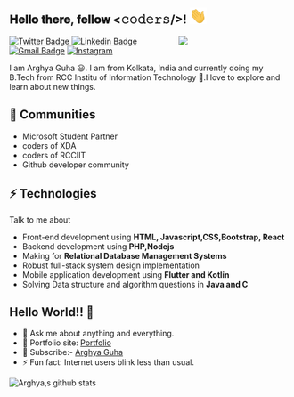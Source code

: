 <h2> 𝐇𝐞𝐥𝐥𝐨 𝐭𝐡𝐞𝐫𝐞, 𝐟𝐞𝐥𝐥𝐨𝐰 <𝚌𝚘𝚍𝚎𝚛𝚜/>! <img src="https://raw.githubusercontent.com/ABSphreak/ABSphreak/master/gifs/Hi.gif" width="30px"></h2>

<img align='right' src='https://user-images.githubusercontent.com/5713670/87202985-820dcb80-c2b6-11ea-9f56-7ec461c497c3.gif' width='200"'>

[![Twitter Badge](https://img.shields.io/badge/-@ArghyaGuha007-1ca0f1?style=flat-square&labelColor=1ca0f1&logo=twitter&logoColor=white&link=https://twitter.com/ArghyaGuha007)](https://twitter.com/Harshkhatri24) [![Linkedin Badge](https://img.shields.io/badge/-ArghyaGuha-blue?style=flat-square&logo=Linkedin&logoColor=white&link=https://www.linkedin.com/in/arghya-guha-41275b1a0/)](https://www.linkedin.com/in/harshkumarkhatri/)
[![Gmail Badge](https://img.shields.io/badge/-arghyaguha2000@gmail.com-c14438?style=flat-square&logo=Gmail&logoColor=white&link=mailto:arghyaguha2000@gmail.com)](mailto:arghyaguha2000@gmail.com)
[![Instagram](https://img.shields.io/badge/-_arghya007-c13584?style=flat&labelColor=c13584&logo=instagram&logoColor=white)](https://www.instagram.com/_arghya007/)


I am Arghya Guha 😃. I am from Kolkata, India and currently doing my B.Tech from RCC Institu of Information Technology 🏫.I love to explore and learn about new things.
## 👯 Communities
* Microsoft Student Partner
* coders of XDA
* coders of RCCIIT
* Github developer community
## ⚡ Technologies
Talk to me about
- Front-end development using **HTML, Javascript,CSS,Bootstrap, React**
- Backend development using **PHP,Nodejs**
- Making for **Relational Database Management Systems**
- Robust full-stack system design implementation
- Mobile application development using **Flutter and Kotlin**
- Solving Data structure and algorithm questions in **Java and C**
## Hello World!! 🤔
- 💬 Ask me about anything and everything.
- 🎯 Portfolio site: [Portfolio](https://arghya007.me/)
- 🔔 Subscribe:- [Arghya Guha](https://www.youtube.com/channel/UC5bhK7rAGH39wcanJy8YCMA?view_as=subscriber)
- ⚡ Fun fact: Internet users blink less than usual.

![Arghya,s github stats](https://github-readme-stats.vercel.app/api?username=arghya-007&show_icons=true)

